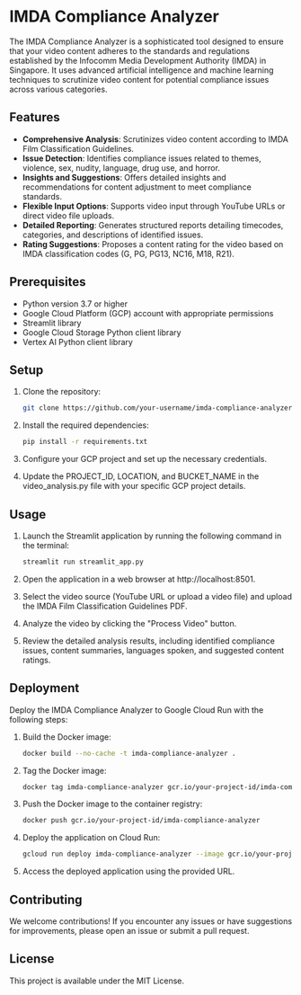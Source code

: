 # IMDA Compliance Analyzer

The IMDA Compliance Analyzer is a sophisticated tool designed to ensure that your video content adheres to the standards and regulations established by the Infocomm Media Development Authority (IMDA) in Singapore. It uses advanced artificial intelligence and machine learning techniques to scrutinize video content for potential compliance issues across various categories.

## Features

- **Comprehensive Analysis**: Scrutinizes video content according to IMDA Film Classification Guidelines.
- **Issue Detection**: Identifies compliance issues related to themes, violence, sex, nudity, language, drug use, and horror.
- **Insights and Suggestions**: Offers detailed insights and recommendations for content adjustment to meet compliance standards.
- **Flexible Input Options**: Supports video input through YouTube URLs or direct video file uploads.
- **Detailed Reporting**: Generates structured reports detailing timecodes, categories, and descriptions of identified issues.
- **Rating Suggestions**: Proposes a content rating for the video based on IMDA classification codes (G, PG, PG13, NC16, M18, R21).

## Prerequisites

- Python version 3.7 or higher
- Google Cloud Platform (GCP) account with appropriate permissions
- Streamlit library
- Google Cloud Storage Python client library
- Vertex AI Python client library

## Setup

1. Clone the repository:
    ```bash
    git clone https://github.com/your-username/imda-compliance-analyzer.git
    ```

2. Install the required dependencies:
    ```bash
    pip install -r requirements.txt
    ```

3. Configure your GCP project and set up the necessary credentials.

4. Update the PROJECT_ID, LOCATION, and BUCKET_NAME in the video_analysis.py file with your specific GCP project details.

## Usage

1. Launch the Streamlit application by running the following command in the terminal:
    ```bash
    streamlit run streamlit_app.py
    ```

2. Open the application in a web browser at http://localhost:8501.

3. Select the video source (YouTube URL or upload a video file) and upload the IMDA Film Classification Guidelines PDF.

4. Analyze the video by clicking the "Process Video" button.

5. Review the detailed analysis results, including identified compliance issues, content summaries, languages spoken, and suggested content ratings.

## Deployment

Deploy the IMDA Compliance Analyzer to Google Cloud Run with the following steps:

1. Build the Docker image:
    ```bash
    docker build --no-cache -t imda-compliance-analyzer .
    ```

2. Tag the Docker image:
    ```bash
    docker tag imda-compliance-analyzer gcr.io/your-project-id/imda-compliance-analyzer
    ```

3. Push the Docker image to the container registry:
    ```bash
    docker push gcr.io/your-project-id/imda-compliance-analyzer
    ```

4. Deploy the application on Cloud Run:
    ```bash
    gcloud run deploy imda-compliance-analyzer --image gcr.io/your-project-id/imda-compliance-analyzer --platform managed --region your-region --allow-unauthenticated
    ```

5. Access the deployed application using the provided URL.

## Contributing

We welcome contributions! If you encounter any issues or have suggestions for improvements, please open an issue or submit a pull request.

## License

This project is available under the MIT License.